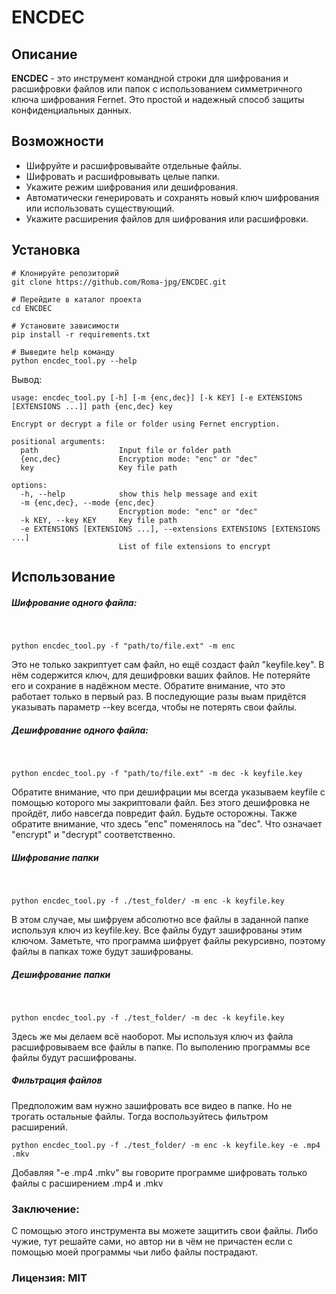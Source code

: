 # ENCDEC

## Описание

**ENCDEC** - это инструмент командной строки для шифрования и расшифровки файлов или папок с использованием симметричного ключа шифрования Fernet. Это простой и надежный способ защиты конфиденциальных данных.

## Возможности
- Шифруйте и расшифровывайте отдельные файлы.
- Шифровать и расшифровывать целые папки.
- Укажите режим шифрования или дешифрования.
- Автоматически генерировать и сохранять новый ключ шифрования или использовать существующий.
- Укажите расширения файлов для шифрования или расшифровки.

## Установка

```
# Клонируйте репозиторий 
git clone https://github.com/Roma-jpg/ENCDEC.git

# Перейдите в каталог проекта
cd ENCDEC

# Установите зависимости
pip install -r requirements.txt

# Выведите help команду
python encdec_tool.py --help
```
Вывод:

```
usage: encdec_tool.py [-h] [-m {enc,dec}] [-k KEY] [-e EXTENSIONS [EXTENSIONS ...]] path {enc,dec} key

Encrypt or decrypt a file or folder using Fernet encryption.

positional arguments:
  path                  Input file or folder path
  {enc,dec}             Encryption mode: "enc" or "dec"
  key                   Key file path

options:
  -h, --help            show this help message and exit
  -m {enc,dec}, --mode {enc,dec}
                        Encryption mode: "enc" or "dec"
  -k KEY, --key KEY     Key file path
  -e EXTENSIONS [EXTENSIONS ...], --extensions EXTENSIONS [EXTENSIONS ...]
                        List of file extensions to encrypt

```

## Использование

##### Шифрование одного файла:
 
```
python encdec_tool.py -f "path/to/file.ext" -m enc
```

Это не только закриптует сам файл, но ещё создаст файл "keyfile.key". В нём содержится ключ, для дешифровки ваших файлов. Не потеряйте его и сохрание в надёжном месте.
Обратите внимание, что это работает только в первый раз. В последующие разы выам придётся указывать параметр --key всегда, чтобы не потерять свои файлы.

##### Дешифрование одного файла:
 
```
python encdec_tool.py -f "path/to/file.ext" -m dec -k keyfile.key
```

Обратите внимание, что при дешифрации мы всегда указываем keyfile с помощью которого  мы закриптовали файл. Без этого дешифровка не пройдёт, либо навсегда повредит файл. Будьте осторожны.
Также обратите внимание, что здесь "enc" поменялось на "dec".
Что означает "encrypt" и "decrypt" соответственно.

##### Шифрование папки
 
```
python encdec_tool.py -f ./test_folder/ -m enc -k keyfile.key
```
В этом случае, мы шифруем абсолютно все файлы в заданной папке используя ключ из keyfile.key. Все файлы будут зашифрованы этим ключом.
Заметьте, что программа шифрует файлы рекурсивно, поэтому файлы в папках тоже будут зашифрованы.

##### Дешифрование папки
 
```
python encdec_tool.py -f ./test_folder/ -m dec -k keyfile.key
```

Здесь же мы делаем всё наоборот. Мы используя ключ из файла расшифровываем все файлы в папке. По выполению программы все файлы будут расшифрованы.

##### Фильтрация файлов

Предположим вам нужно зашифровать все видео в папке. Но не трогать остальные файлы. Тогда воспользуйтесь фильтром расширений.

```
python encdec_tool.py -f ./test_folder/ -m enc -k keyfile.key -e .mp4 .mkv
```

Добавляя "-e .mp4 .mkv" вы говорите программе шифровать только файлы с расширением .mp4 и .mkv

### Заключение:
С помощью этого инструмента вы можете защитить свои файлы. Либо чужие, тут решайте сами, но автор ни в чём не причастен если с помощью моей программы чьи либо файлы пострадают. 

### Лицензия: MIT
